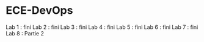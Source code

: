 # ECE-DevOps

Lab 1 : fini
Lab 2 : fini
Lab 3 : fini
Lab 4 : fini
Lab 5 : fini
Lab 6 : fini
Lab 7 : fini
Lab 8 : Partie 2 
